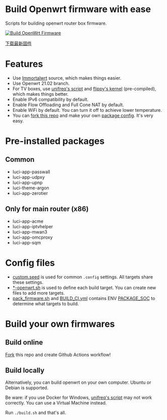 # Build Openwrt firmware with ease
Scripts for building openwrt router box firmware.

[![Build OpenWrt Firmware](https://github.com/riverscn/openwrt-sbcbox-firmware/actions/workflows/BUILD_CI.yml/badge.svg)](https://github.com/riverscn/openwrt-sbcbox-firmware/actions/workflows/BUILD_CI.yml)

[下载最新固件](https://github.com/riverscn/build-openwrt-firmware/releases)

# Features

* Use [Immortalwrt](https://github.com/immortalwrt/immortalwrt) source, which makes things easier.
* Use Openwrt 21.02 branch.
* For TV boxes, use [unifreq's script](https://github.com/unifreq/openwrt_packit/blob/master/README.ACTION.md) and [flippy's kernel](https://github.com/breakings/OpenWrt/tree/main/opt/kernel) (pre-compiled), which makes things better.
* Enable IPv6 compatibility by default.
* Enable Flow Offloading and Full Cone NAT by default.
* Enable WiFi by default. You can turn it off to achieve lower temperature.
* You can [fork this repo](https://github.com/riverscn/build-openwrt-firmware/generate) and make your own [package config](configs). It's very easy.

# Pre-installed packages

## Common

* luci-app-passwall
* luci-app-udpxy
* luci-app-upnp
* luci-theme-argon
* luci-app-zerotier

## Only for main router (x86)

* luci-app-acme
* luci-app-iptvhelper
* luci-app-mwan3
* luci-app-omcproxy
* luci-app-sqm

# Config files

* [custom.seed](configs/custom.seed) is used for common `.config` settings. All targets share these settings.
* [\*-openwrt.sh](configs) is used to define each build target. You can create new files to add more targets.
* [pack_firmware.sh](pack_firmware.sh) and [BUILD_CI.yml](.github/workflows/BUILD_CI.yml) contains ENV [PACKAGE_SOC](https://github.com/unifreq/openwrt_packit/blob/master/README.ACTION.md) to determine what targets to build.

# Build your own firmwares

## Build online

[Fork](https://github.com/riverscn/openwrt-sbcbox-firmware) this repo and create Github Actions workflow!

## Build locally

Alternatively, you can build openwrt on your own computer. Ubuntu or Debian is supported.

Be ware: if you use Docker for Windows, [unifreq's script](https://github.com/unifreq/openwrt_packit/blob/master/README.ACTION.md) may not work correctly. You can use a Virtual Machine instead.

Run `./build.sh` and that's all.
